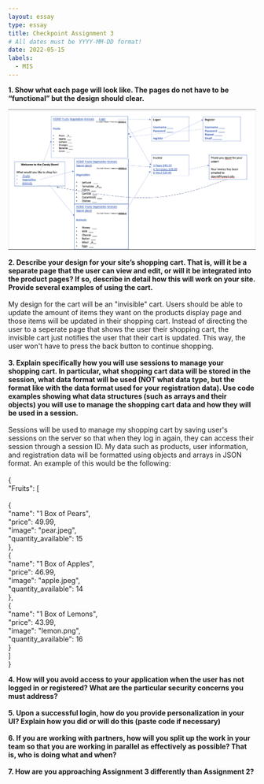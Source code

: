 ```yaml
---
layout: essay
type: essay
title: Checkpoint Assignment 3
# All dates must be YYYY-MM-DD format!
date: 2022-05-15
labels:
  - MIS
---
```


  <b>1. Show what each page will look like. The pages do not have to be “functional” but the design should clear.</b>
  <br>
  
![](../images/PPT.png)
  
  <b>2.	 Describe your design for your site’s shopping cart. That is, will it be a separate page that the user can view and edit, or will it be integrated into the product pages? If so, describe in detail how this will work on your site. Provide several examples of using the cart.</b>
  <br>
    <br>
 My design for the cart will be an "invisible" cart. Users should be able to update the amount of items they want on the products display page and those items will be updated in their shopping cart. Instead of directing the user to a seperate page that shows the user their shopping cart, the invisible cart just notifies the user that their cart is updated. This way, the user won't have to press the back button to continue shopping.
  <br>
    <br>
  <b>3.	Explain specifically how you will use sessions to manage your shopping cart. In particular, what shopping cart data will be stored in the session, what data format will be used (NOT what data type, but the format like with the data format used for your registration data). Use code examples showing what data structures (such as arrays and their objects) you will use to manage the shopping cart data and how they will be used in a session.</b>
  <br>
    <br>
Sessions will be used to manage my shopping cart by saving user's sessions on the server so that when they log in again, they can access their session through a session ID. My data such as products, user information, and registration data will be formatted using objects and arrays in JSON format. An example of this would be the following:
  <br>    
    {
  <br>
      "Fruits": [
  <br>  
        {
  <br>
            "name": "1 Box of Pears",
  <br>
            "price": 49.99,
  <br>
            "image": "pear.jpeg",
  <br>
            "quantity_available": 15
  <br>
        },
  <br>
        {
  <br>
            "name": "1 Box of Apples",
  <br>
            "price": 46.99,
  <br>
            "image": "apple.jpeg",
  <br>
            "quantity_available": 14
  <br>
        },
  <br>
        {
  <br>
            "name": "1 Box of Lemons",
  <br>
            "price": 43.99,
  <br>
            "image": "lemon.png",
  <br>
            "quantity_available": 16
  <br>
        }
  <br>
     ]
  <br>
  }

  
  <b>4.	How will you avoid access to your application when the user has not logged in or registered? What are the particular security concerns you must address?</b>
  <br>
    <br>
  <b>5.	Upon a successful login, how do you provide personalization in your UI? Explain how you did or will do this (paste code if necessary)</b>
  <br>
    <br>
  <b>6.	If you are working with partners, how will you split up the work in your team so that you are working in parallel as effectively as possible? That is, who is doing what and when?</b>
  <br>
    <br>
  <b>7.	How are you approaching Assignment 3 differently than Assignment 2?</b>
  <br>
    <br>
